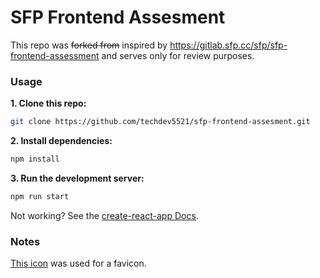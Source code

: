 # SFP Frontend Assesment

This repo was ~~forked from~~ inspired by https://gitlab.sfp.cc/sfp/sfp-frontend-assessment and serves only for review purposes.


### Usage
**1. Clone this repo:**

```bash
git clone https://github.com/techdev5521/sfp-frontend-assesment.git
```

**2. Install dependencies:**
```bash
npm install
```

**3. Run the development server:**
```bash
npm run start
```

Not working? See the [create-react-app Docs](https://create-react-app.dev/).

### Notes
[This icon](https://favicon.io/emoji-favicons/film-projector/) was used for a favicon.